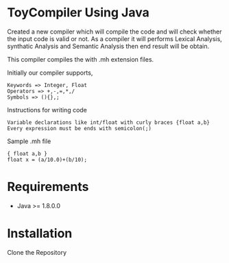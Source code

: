 ToyCompiler Using Java 
=======================

Created a new compiler which will compile the code and will check whether the input code is valid or not.
As a compiler it will performs Lexical Analysis, synthatic Analysis and Semantic Analysis then end result will be obtain.

This compiler compiles the with .mh extension files.

Initially our compiler supports,

    Keywords => Integer, Float
    Operators => +,-,=,*,/
    Symbols => (){},;

Instructions for writing code
  
    Variable declarations like int/float with curly braces {float a,b}
    Every expression must be ends with semicolon(;)
    
Sample .mh file
  
    { float a,b }
    float x = (a/10.0)+(b/10);


Requirements
============

* Java >= 1.8.0.0

Installation
============

  Clone the Repository 
    
